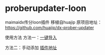 # proberupdater-loon
maimaidx传分loon插件
移植自<a href="https://github.com/huajip" style="text-decoration: none;">huajip</a>
原项目地址：https://github.com/huajip/dx-prober-updater

使用方法
方法一：<a href="https://www.nsloon.com/openloon/import?plugin=https://raw.githubusercontent.com/wsyzxjn/proberupdater-loon/main/prober-updater.plugin">一键导入</a>

方法二：手动添加
<a href="https://raw.githubusercontent.com/wsyzxjn/proberupdater-loon/main/prober-updater.plugin">插件地址</a>
